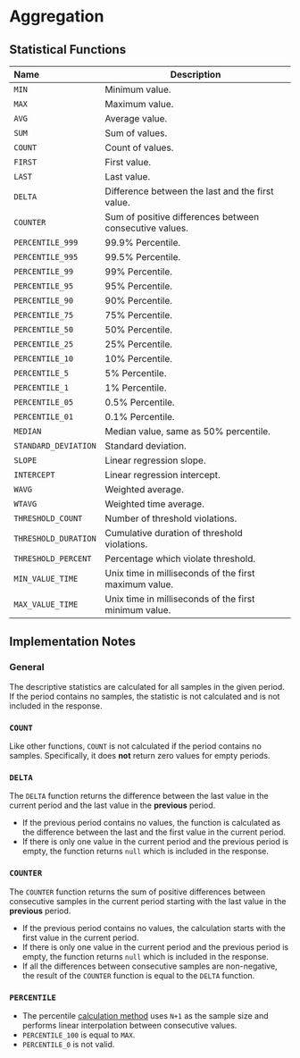 # Aggregation

## Statistical Functions

| Name | Description |
|:---|---|
| `MIN`| Minimum value.
| `MAX`| Maximum value.
| `AVG`| Average value.
| `SUM`| Sum of values.
| `COUNT`| Count of values.
| `FIRST`| First value.
| `LAST`| Last value.
| `DELTA`| Difference between the last and the first value.
| `COUNTER` | Sum of positive differences between consecutive values.
| `PERCENTILE_999` | 99.9% Percentile.
| `PERCENTILE_995` | 99.5% Percentile.
| `PERCENTILE_99` | 99% Percentile.
| `PERCENTILE_95` | 95% Percentile.
| `PERCENTILE_90` | 90% Percentile.
| `PERCENTILE_75` | 75% Percentile.
| `PERCENTILE_50` | 50% Percentile.
| `PERCENTILE_25` | 25% Percentile.
| `PERCENTILE_10` | 10% Percentile.
| `PERCENTILE_5` | 5% Percentile.
| `PERCENTILE_1` | 1% Percentile.
| `PERCENTILE_05` | 0.5% Percentile.
| `PERCENTILE_01` | 0.1% Percentile.
| `MEDIAN` | Median value, same as 50% percentile.
| `STANDARD_DEVIATION` | Standard deviation.
| `SLOPE` | Linear regression slope.
| `INTERCEPT` | Linear regression intercept.
| `WAVG` | Weighted average.
| `WTAVG` | Weighted time average.
| `THRESHOLD_COUNT` | Number of threshold violations.
| `THRESHOLD_DURATION` | Cumulative duration of threshold violations.
| `THRESHOLD_PERCENT` | Percentage which violate threshold.
| `MIN_VALUE_TIME` | Unix time in milliseconds of the first maximum value.
| `MAX_VALUE_TIME` | Unix time in milliseconds of the first minimum value.

## Implementation Notes

### General

The descriptive statistics are calculated for all samples in the given period. If the period contains no samples, the statistic is not calculated and is not included in the response.

### `COUNT`

Like other functions, `COUNT` is not calculated if the period contains no samples. Specifically, it does **not** return zero values for empty periods.

### `DELTA`

The `DELTA` function returns the difference between the last value in the current period and the last value in the **previous** period.

* If the previous period contains no values, the function is calculated as the difference between the last and the first value in the current period.
* If there is only one value in the current period and the previous period is empty, the function returns `null` which is included in the response.

### `COUNTER`

The `COUNTER` function returns the sum of positive differences between consecutive samples in the current period starting with the last value in the **previous** period.

* If the previous period contains no values, the calculation starts with the first value in the current period.
* If there is only one value in the current period and the previous period is empty, the function returns `null` which is included in the response.
* If all the differences between consecutive samples are non-negative, the result of the `COUNTER` function is equal to the `DELTA` function.

### `PERCENTILE`

* The percentile [calculation method](https://commons.apache.org/proper/commons-math/javadocs/api-3.0/org/apache/commons/math3/stat/descriptive/rank/Percentile.html) uses `N+1` as the sample size and performs linear interpolation between consecutive values.
* `PERCENTILE_100` is equal to `MAX`.
* `PERCENTILE_0` is not valid.